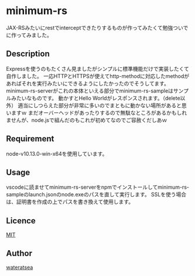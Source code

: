 # minimum-rs
JAX-RSみたいにrestでinterceptできたりするものが作ってみたくて勉強ついでに作ってみました。

## Description
Expressを使うのもたくさん見ましたがシンプルに標準機能だけで実装したくて自作しました。
一応HTTPとHTTPSが使えてhttp-methodに対応したmethodがあればそれを実行みたいにできるようにしたかったのでそうしてます。
minimum-rs-serverがこれの本体といえる部分でminimum-rs-sampleはサンプルみたいなものです。
動かすとHello Worldがレスポンスされます。（delete以外）
適当にしつらえた部分が非常に多いのでまともに動かない場所があると思いますｗ
まだオーバーヘッドがあったりするので無駄なところがあるかもしれませんが、node.jsで組んだのもこれが初めてなのでご容赦くだしあｗ

## Requirement
node-v10.13.0-win-x64を使用しています。

## Usage
vscodeに読ませてminimum-rs-serverをnpmでインストールしてminimum-rs-sampleのlaunch.jsonのnode.exeのパスを直して実行します。
SSLを使う場合は、証明書を作成の上でパスを書き換えて使用します。

## Licence

[MIT](https://github.com/tcnksm/tool/blob/master/LICENCE)

## Author

[wateratsea](https://github.com/wateratsea)
